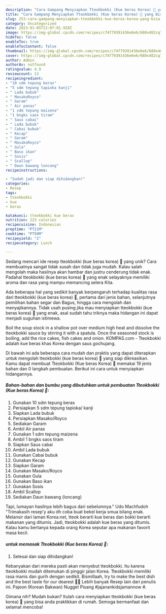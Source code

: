 ```yaml
---
description: "Cara Gampang Menyiapkan Tteokbokki (Kue beras Korea) 🍥 yang Bisa Manjain Lidah"
title: "Cara Gampang Menyiapkan Tteokbokki (Kue beras Korea) 🍥 yang Bisa Manjain Lidah"
slug: 253-cara-gampang-menyiapkan-tteokbokki-kue-beras-korea-yang-bisa-manjain-lidah
category: Uncategorized
date: 2023-01-05T22:07:01.928Z
image: https://img-global.cpcdn.com/recipes/c74f79391436e6e6/680x482cq70/tteokbokki-kue-beras-korea-foto-resep-utama.jpg
hideToc: false
enableToc: true
enableTocContent: false
thumbnail: https://img-global.cpcdn.com/recipes/c74f79391436e6e6/680x482cq70/tteokbokki-kue-beras-korea-foto-resep-utama.jpg
cover: https://img-global.cpcdn.com/recipes/c74f79391436e6e6/680x482cq70/tteokbokki-kue-beras-korea-foto-resep-utama.jpg
author: Admin
authorAv: notfound
ratingvalue: 4.9
reviewcount: 13
recipeingredient:
- "10 sdm tepung beras"
- "5 sdm tepung tapioka kanji"
- " Lada bubuk"
- " MasakoRoyco"
- " Garam"
- " Air panas"
- "1 sdm tepung maizena"
- "1 bngks saos tiram"
- " Saus cabai"
- " Lada bubuk"
- " Cabai bubuk"
- " Kecap"
- " Garam"
- " MasakoRoyco"
- " Gula"
- " Baso ikan"
- " Sosis"
- " Scallop"
- " Daun bawang loncang"
recipeinstructions:

- "Sudah jadi dan siap dihidangkan!"
categories:
- Resep
tags:
- tteokbokki
- kue
- beras

katakunci: tteokbokki kue beras 
nutrition: 223 calories
recipecuisine: Indonesian
preptime: "PT21M"
cooktime: "PT50M"
recipeyield: "2"
recipecategory: Lunch

---
```





Sedang mencari ide resep tteokbokki (kue beras korea) 🍥 yang unik? Cara membuatnya sangat tidak susah dan tidak juga mudah. Kalau salah mengolah maka hasilnya akan hambar dan justru cenderung tidak enak. Padahal tteokbokki (kue beras korea) 🍥 yang enak selayaknya memiliki aroma dan rasa yang mampu memancing selera Kita.





Ada beberapa hal yang sedikit banyak berpengaruh terhadap kualitas rasa dari tteokbokki (kue beras korea) 🍥, pertama dari jenis bahan, selanjutnya pemilihan bahan segar dan Bagus, hingga cara mengolah dan menyajikannya. Tidak usah pusing jika mau menyiapkan tteokbokki (kue beras korea) 🍥 yang enak,      asal sudah tahu triknya maka hidangan ini dapat menjadi suguhan istimewa.














Boil the soup stock in a shallow pot over medium high heat and dissolve the tteokbokki sauce by stirring it with a spatula. Once the seasoned stock is boiling, add the rice cakes, fish cakes and onion. KOMPAS.com - Tteokbokki adalah kue beras khas Korea dengan saus gochujang.






Di bawah ini ada beberapa cara mudah dan praktis yang dapat diterapkan untuk mengolah tteokbokki (kue beras korea) 🍥 yang siap dikreasikan. Kamu dapat membuat Tteokbokki (Kue beras Korea) 🍥 memakai 19 jenis bahan dan 0 langkah pembuatan. Berikut ini cara untuk menyiapkan hidangannya.

<!--inarticleads1-->

##### Bahan-bahan dan bumbu yang dibutuhkan untuk pembuatan Tteokbokki (Kue beras Korea) 🍥:

1. Gunakan 10 sdm tepung beras
1. Persiapkan 5 sdm tepung tapioka/ kanji
1. Siapkan  Lada bubuk
1. Persiapkan  Masako/Royco
1. Sediakan  Garam
1. Ambil  Air panas
1. Gunakan 1 sdm tepung maizena
1. Ambil 1 bngks saos tiram
1. Siapkan  Saus cabai
1. Ambil  Lada bubuk
1. Gunakan  Cabai bubuk
1. Gunakan  Kecap
1. Siapkan  Garam
1. Gunakan  Masako/Royco
1. Gunakan  Gula
1. Gunakan  Baso ikan
1. Gunakan  Sosis
1. Ambil  Scallop
1. Sediakan  Daun bawang (loncang)


Tapi, lumayan hasilnya lebih bagus dari sebelumnya.&#34; Udo Machfudoh &#34;Trimakasih resep&#39;y aku dh coba buat bekel kerja smua bilang enak. Melansir dari laman Korea.net, tteok berarti kue beras dan bokki berarti makanan yang ditumis. Jadi, tteokbokki adalah kue beras yang ditumis. Kalau kamu bertanya kepada orang Korea seputar apa makanan favorit masa kecil. 

<!--inarticleads2-->

#####  untuk memasak Tteokbokki (Kue beras Korea) 🍥:


1. Selesai dan siap dihidangkan!

Kebanyakan dari mereka pasti akan menyebut tteokbokki. Itu karena tteokbokki mudah ditemukan di pinggir jalan Korea. Tteokbokki memiliki rasa manis dan gurih dengan sedikit. Bismillaah, try to make the best dish and the best taste for our dearest 🍥🍡 Lebih banyak Resep lain dari penulis ini. Pajeon (Korean Bakwan) Nugget Pisang #jajanankidsjamannow #. 

Gimana nih? Mudah bukan? Itulah cara menyiapkan tteokbokki (kue beras korea) 🍥 yang bisa anda praktikkan di rumah. Semoga bermanfaat dan selamat mencoba!
